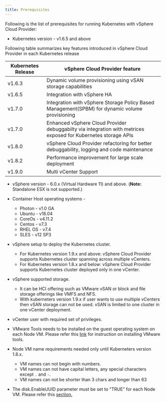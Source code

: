 ```yaml
---
title: Prerequisites
---
```


Following is the list of prerequisites for running Kubernetes with vSphere Cloud Provider:

* Kubernetes version - v1.6.5 and above

Following table summarizes key features introduced in vSphere Cloud Provider in each Kubernetes release

| Kubernetes Release | vSphere Cloud Provider feature |
| ------ | ------ |
| v1.6.3 | Dynamic volume provisioning using vSAN storage capabilities |
| v1.6.5 | Integration with vSphere HA |
| v1.7.0 | Integration with vSphere Storage Policy Based Management(SPBM) for dynamic volume provisioning |
| v1.7.0 | Enhanced vSphere Cloud Provider debuggabilty via integration with metrices exposed for Kubernetes storage APIs |
| v1.8.0 | vSphere Cloud Provider refactoring for better debuggability, logging and code maintenance |
| v1.8.2 | Performance improvement for large scale deployment |
| v1.9.0 | Multi vCenter Support |

* vSphere version - 6.0.x (Virtual Hardware 11) and above. (**Note:** Standalone ESX is not supported.)

* Container Host operating systems -
    - Photon - v1.0 GA
    - Ubuntu - v16.04
    - CoreOs - v4.11.2
    - Centos  - v7.3
    - RHEL OS -  v7.4
    - SLES - v12 SP3

* vSphere setup to deploy the Kubernetes cluster.
   - For Kubernetes version 1.9.x and above: vSphere Cloud Provider supports Kubernetes cluster spanning across multiple vCenters.
   - For Kubernetes version 1.8.x and below: vSphere Cloud Provider supports Kubernetes cluster deployed only in one vCenter.
* vSphere supported storage.
    - It can be HCI offering such as VMware vSAN or block and file storage offerings like VMFS and NFS.
    - With kuberneters version 1.9.x if user wants to use multiple vCenters then vSAN storage can not be used. vSAN is limited to one cluster in one vCenter deployment.
* vCenter user with required set of privileges.
* VMware Tools needs to be installed on the guest operating system on each Node VM. Please refer this [link](https://docs.vmware.com/en/VMware-vSphere/6.5/com.vmware.vsphere.html.hostclient.doc/GUID-ED3ECA21-5763-4919-8947-A819A17980FB.html) for instruction on installing VMware tools.
* Node VM name requirements needed only until Kuberneters version 1.8.x.
    - VM names can not begin with numbers.
    - VM names can not have capital letters, any special characters except `.` and `-`.
    - VM names can not be shorter than 3 chars and longer than 63
* The disk.EnableUUID parameter must be set to "TRUE" for each Node VM. Please refer this [section.](/vsphere-storage-for-kubernetes/documentation/existing.html#enable-disk-uuid-on-node-virtual-machines)

